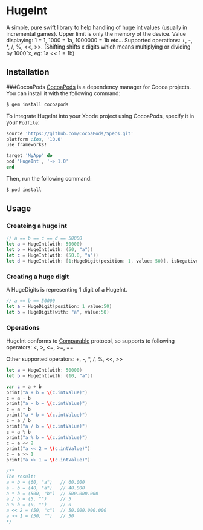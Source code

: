 # HugeInt
A simple, pure swift library to help handling of huge int values (usually in incremental games). Upper limit is only the memory of the device. Value displaying: 1 = 1, 1000 = 1a, 1000000 = 1b etc... Supported operations: +, -, *, /, %, <<, >>. (Shifting shifts x digits which means multiplying or dividing by 1000ˆx,  eg: 1a << 1 = 1b)

## Installation
###CocoaPods
[CocoaPods](http://cocoapods.org) is a dependency manager for Cocoa projects. You can install it with the following command:

```bash
$ gem install cocoapods
```

To integrate HugeInt into your Xcode project using CocoaPods, specify it in your `Podfile`:

```ruby
source 'https://github.com/CocoaPods/Specs.git'
platform :ios, '10.0'
use_frameworks!

target 'MyApp' do
pod 'HugeInt', '~> 1.0'
end
```

Then, run the following command:

```bash
$ pod install
```

## Usage
### Createing a huge int 
```swift
// a == b == c == d == 50000
let a = HugeInt(with: 50000)
let b = HugeInt(with: (50, "a"))
let c = HugeInt(with: (50.0, "a"))
let d = HugeInt(with: [1:HugeDigit(position: 1, value: 50)], isNegative:false)
```
### Creating a huge digit
A HugeDigits is representing 1 digit of a HugeInt.

```swift
// a == b == 50000
let a = HugeDigit(position: 1 value:50)
let b = HugeDigit(with: "a", value:50)
```

### Operations
HugeInt conforms to [Comparable](https://developer.apple.com/documentation/swift/comparable) protocol, so supports to following operators: <, >, <=, >=, ==

Other supported operators: +, -, *, /, %, <<, >>

```swift
let a = HugeInt(with: 50000)
let b = HugeInt(with: (10, "a"))

var c = a + b
print("a + b = \(c.intValue)")
c = a - b
print("a - b = \(c.intValue)")
c = a * b
print("a * b = \(c.intValue)")
c = a / b
print("a / b = \(c.intValue)")
c = a % b
print("a % b = \(c.intValue)")
c = a << 2
print("a << 2 = \(c.intValue)")
c = a >> 1
print("a >> 1 = \(c.intValue)")

/**
The result:
a + b = (60, "a")   // 60.000
a - b = (40, "a")   // 40.000
a * b = (500, "b")  // 500.000.000
a / b = (5, "")     // 5
a % b = (0, "")     // 0
a << 2 = (50, "c")  // 50.000.000.000
a >> 1 = (50, "")   // 50
*/
```
